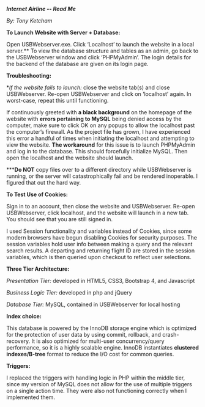 ***Internet Airline -- Read Me***

*By: Tony Ketcham*

**To Launch Website with Server + Database:**

Open USBWebserver.exe. Click ‘Localhost’ to launch the website in a local
server.\*\* To view the database structure and tables as an admin, go back to
the USBWebserver window and click ‘PHPMyAdmin’. The login details for the
backend of the database are given on its login page.

**Troubleshooting:**

\**If the website fails to launch:* close the website tab(s) and close
USBWebserver. Re-open USBWebserver and click on ‘localhost’ again. In
worst-case, repeat this until functioning.

If continuously greeted with **a black background** on the homepage of the
website with **errors pertaining to MySQL** being denied access by the computer,
make sure to click OK on any popups to allow the localhost past the computer’s
firewall. As the project file has grown, I have experienced this error a handful
of times when initiating the localhost and attempting to view the website. **The
workaround** for this issue is to launch PHPMyAdmin and log in to the database.
This should forcefully initialize MySQL. Then open the localhost and the website
should launch.

\*\*\***Do NOT** copy files over to a different directory while USBWebserver is
running, or the server will catastrophically fail and be rendered inoperable. I
figured that out the hard way.

**To Test Use of Cookies:**

Sign in to an account, then close the website and USBWebserver. Re-open
USBWebserver, click localhost, and the website will launch in a new tab. You
should see that you are still signed in.

I used Session functionality and variables instead of Cookies, since some modern
browsers have begun disabling Cookies for security purposes. The session
variables hold user info between making a query and the relevant search results.
A departing and returning flight ID are stored in the session variables, which
is then queried upon checkout to reflect user selections.

**Three Tier Architecture:**

*Presentation Tier:* developed in HTML5, CSS3, Bootstrap 4, and Javascript

*Business Logic Tier:* developed in php and jQuery

*Database Tier:* MySQL, contained in USBWebserver for local hosting

**Index choice:**

This database is powered by the InnoDB storage engine which is optimized for the
protection of user data by using commit, rollback, and crash-recovery. It is
also optimized for multi-user concurrency/query performance, so it is a highly
scalable engine. InnoDB instantiates **clustered indexes/B-tree** format to
reduce the I/O cost for common queries.

**Triggers:**

I replaced the triggers with handling logic in PHP within the middle tier, since
my version of MySQL does not allow for the use of multiple triggers on a single
action time. They were also not functioning correctly when I implemented them.
